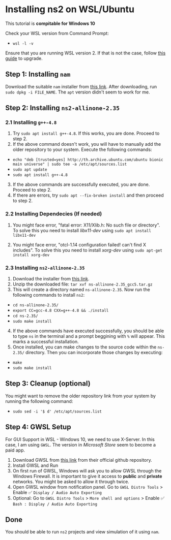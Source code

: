 # Installing ns2 on WSL/Ubuntu

This tutorial is **compitable for Windows 10**

Check your WSL version from Command Prompt:
- `wsl -l -v`

Ensure that you are running WSL version 2. If that is not the case, follow [this guide](https://learn.microsoft.com/en-us/windows/wsl/install) to upgrade.

## Step 1: Installing `nam`

Download the suitable `nam` installer from [this link](https://www.linuxquestions.org/questions/linux-newbie-8/ns-stop-couldn%27t-execute-nam-permission-denied-while-executing-exec-nam-4175524760/#2). After downloading, run `sudo dpkg -i FILE_NAME`. The `apt` version didn't seem to work for me.

## Step 2: Installing `ns2-allinone-2.35`

### 2.1 Installing `g++-4.8`

1. Try `sudo apt install g++-4.8`. If this works, you are done. Proceed to step 2.
2. If the above command doesn't work, you will have to manually add the older repository to your system. Execute the following commands:
- `echo "deb [trusted=yes] http://th.archive.ubuntu.com/ubuntu bionic main universe" | sudo tee -a /etc/apt/sources.list `
- `sudo apt update`
- `sudo apt install g++-4.8`
3. If the above commands are successfully executed, you are done. Proceed to step 2.
4. If there are errors, try `sudo apt --fix-broken install` and then proceed to step 2.

### 2.2 Installing Dependecies (If needed)

1. You might face error, "fatal error: X11/Xlib.h: No such file or directory". To solve this you need to install _libx11-dev_ using `sudo apt install libx11-dev`

2. You might face error, "otcl-1.14 configuration failed! can't find X includes". To solve this you need to install _xorg-dev_ using `sudo apt-get install xorg-dev`

### 2.3 Installing `ns2-allinone-2.35`

1. Download the installer from [this link](https://drive.google.com/file/d/0B7S255p3kFXNVVlxR0ZNRGVORjQ/view?usp=sharing).
2. Unzip the downloaded file: `tar xvf ns-allinone-2.35_gcc5.tar.gz`
3. This will create a directory named `ns-allinone-2.35`. Now run the following commands to install `ns2`:
- `cd ns-allinone-2.35/`
- `export CC=gcc-4.8 CXX=g++-4.8 && ./install`
- `cd ns-2.35/`
- `sudo make install`
4. If the above commands have executed successfully, you should be able to type `ns` in the terminal and a prompt beggining with `%` will appear. This marks a successful installation. 
5. Once installed, you can make changes to the source code within the `ns-2.35/` directory. Then you can incorporate those changes by executing:
- `make`
- `sudo make install`

## Step 3: Cleanup (optional)

You might want to remove the older repository link from your system by running the following command:

- `sudo sed -i '$ d' /etc/apt/sources.list`

## Step 4: GWSL Setup

For GUI Support in WSL - Windows 10, we need to use X-Server. In this case, I am using `GWSL`. The version in _Microsoft Store_ seem to become a paid app. 

1. Download GWSL from [this link](https://github.com/Opticos/GWSL-Source/releases/tag/v1.4.0) from their official github repository.
2. Install GWSL and Run
3. On first run of GWSL, Windows will ask you to allow GWSL through the Windows Firewall. It is important to give it access to **public** and **private** networks. You might be asked to allow it through twice.
4. Open GWSL window from notification panel. Go to `GWSL Distro Tools` > Enable ✅ `Display / Audio Auto Exporting`
5. Optional: Go to `GWSL Distro Tools` > `More shell and options` > Enable ✅ `Bash : Display / Audio Auto Exporting`

## Done

You should be able to run `ns2` projects and view simulation of it using `nam`.
